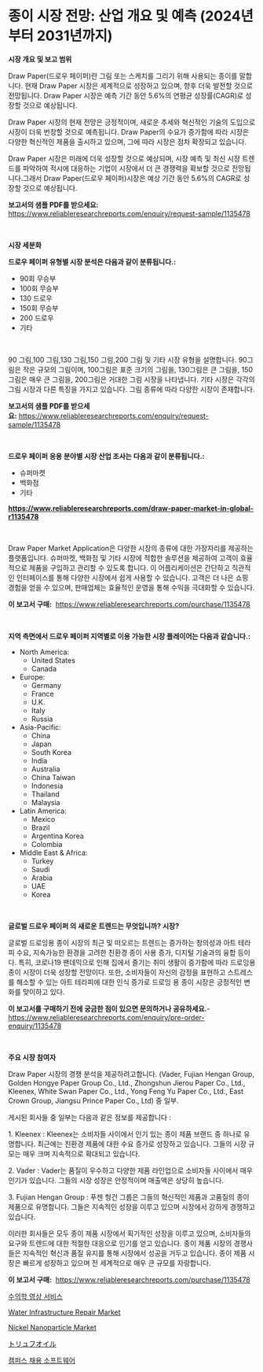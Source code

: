 <p><h1>종이 시장 전망: 산업 개요 및 예측 (2024년부터 2031년까지)</h1></p><p><strong>시장 개요 및 보고 범위</strong></p>
<p><p>Draw Paper(드로우 페이퍼)란 그림 또는 스케치를 그리기 위해 사용되는 종이를 말합니다. 현재 Draw Paper 시장은 세계적으로 성장하고 있으며, 향후 더욱 발전할 것으로 전망됩니다. Draw Paper 시장은 예측 기간 동안 5.6%의 연평균 성장률(CAGR)로 성장할 것으로 예상됩니다.</p><p>Draw Paper 시장의 현재 전망은 긍정적이며, 새로운 추세와 혁신적인 기술의 도입으로 시장이 더욱 번창할 것으로 예측됩니다. Draw Paper의 수요가 증가함에 따라 시장은 다양한 혁신적인 제품을 출시하고 있으며, 그에 따라 시장은 점차 확장되고 있습니다.</p><p>Draw Paper 시장은 미래에 더욱 성장할 것으로 예상되며, 시장 예측 및 최신 시장 트렌드를 파악하여 적시에 대응하는 기업이 시장에서 더 큰 경쟁력을 확보할 것으로 전망됩니다.그래서 Draw Paper(드로우 페이퍼)시장은 예상 기간 동안 5.6%의 CAGR로 성장할 것으로 예상됩니다.</p></p>
<p><strong>보고서의 샘플 PDF를 받으세요:</strong> <a href="https://www.reliableresearchreports.com/enquiry/request-sample/1135478">https://www.reliableresearchreports.com/enquiry/request-sample/1135478</a></p>
<p>&nbsp;</p>
<p><strong>시장 세분화</strong></p>
<p><strong>드로우 페이퍼 유형별 시장 분석은 다음과 같이 분류됩니다.:</strong></p>
<p><ul><li>90회 무승부</li><li>100회 무승부</li><li>130 드로우</li><li>150회 무승부</li><li>200 드로우</li><li>기타</li></ul></p>
<p>&nbsp;</p>
<p><p>90 그림,100 그림,130 그림,150 그림,200 그림 및 기타 시장 유형을 설명합니다. 90그림은 작은 규모의 그림이며, 100그림은 표준 크기의 그림을, 130그림은 큰 그림을, 150그림은 매우 큰 그림을, 200그림은 거대한 그림 시장을 나타냅니다. 기타 시장은 각각의 그림 시장과 다른 특징을 가지고 있습니다. 그림 종류에 따라 다양한 시장이 존재합니다.</p></p>
<p><strong>보고서의 샘플 PDF를 받으세요:</strong>&nbsp;<a href="https://www.reliableresearchreports.com/enquiry/request-sample/1135478">https://www.reliableresearchreports.com/enquiry/request-sample/1135478</a></p>
<p>&nbsp;</p>
<p><strong> 드로우 페이퍼 응용 분야별 시장 산업 조사는 다음과 같이 분류됩니다.:</strong></p>
<p><ul><li>슈퍼마켓</li><li>백화점</li><li>기타</li></ul></p>
<p><strong><a href="https://www.reliableresearchreports.com/draw-paper-market-in-global-r1135478">https://www.reliableresearchreports.com/draw-paper-market-in-global-r1135478</a></strong></p>
<p>&nbsp;</p>
<p><p>Draw Paper Market Application은 다양한 시장의 종류에 대한 가장자리를 제공하는 플랫폼입니다. 슈퍼마켓, 백화점 및 기타 시장에 적합한 솔루션을 제공하여 고객이 효율적으로 제품을 구입하고 관리할 수 있도록 합니다. 이 어플리케이션은 간단하고 직관적인 인터페이스를 통해 다양한 시장에서 쉽게 사용할 수 있습니다. 고객은 더 나은 쇼핑 경험을 얻을 수 있으며, 판매업체는 효율적인 운영을 통해 수익을 극대화할 수 있습니다.</p></p>
<p><strong>이 보고서 구매:</strong>&nbsp; <a href="https://www.reliableresearchreports.com/purchase/1135478">https://www.reliableresearchreports.com/purchase/1135478</a></p>
<p>&nbsp;</p>
<p><strong>지역 측면에서 드로우 페이퍼 지역별로 이용 가능한 시장 플레이어는 다음과 같습니다.:</strong></p>
<p><ul>
    <li>
        North America:
        <ul>
            <li>United States</li>
            <li>Canada</li>
        </ul>
    </li>
    <li>
        Europe:
        <ul>
            <li>Germany</li>
            <li>France</li>
            <li>U.K.</li>
            <li>Italy</li>
            <li>Russia</li>
        </ul>
    </li>
    <li>
        Asia-Pacific:
        <ul>
            <li>China</li>
            <li>Japan</li>
            <li>South Korea</li>
            <li>India</li>
            <li>Australia</li>
            <li>China Taiwan</li>
            <li>Indonesia</li>
            <li>Thailand</li>
            <li>Malaysia</li>
        </ul>
    </li>
    <li>
        Latin America:
        <ul>
            <li>Mexico</li>
            <li>Brazil</li>
            <li>Argentina Korea</li>
            <li>Colombia</li>
        </ul>
    </li>
    <li>
        Middle East & Africa:
        <ul>
            <li>Turkey</li>
            <li>Saudi</li>
            <li>Arabia</li>
            <li>UAE</li>
            <li>Korea</li>
        </ul>
    </li>
    </ul></p>
<p>&nbsp;</p>
<p><strong>글로벌 드로우 페이퍼 의 새로운 트렌드는 무엇입니까? 시장?</strong></p>
<p><p>글로벌 드로잉용 종이 시장의 최근 및 떠오르는 트렌드는 증가하는 창의성과 아트 테라피 수요, 지속가능한 환경을 고려한 친환경 종이 사용 증가, 디지털 기술과의 융합 등이다. 특히, 코로나19 팬데믹으로 인해 집에서 즐기는 취미 생활이 증가함에 따라 드로잉용 종이 시장이 더욱 성장할 전망이다. 또한, 소비자들이 자신의 감정을 표현하고 스트레스를 해소할 수 있는 아트 테라피에 대한 인식 증가로 드로잉 용 종이 시장은 긍정적인 변화를 맞이하고 있다.</p></p>
<p><strong>이 보고서를 구매하기 전에 궁금한 점이 있으면 문의하거나 공유하세요.</strong>- <a href="https://www.reliableresearchreports.com/enquiry/pre-order-enquiry/1135478">https://www.reliableresearchreports.com/enquiry/pre-order-enquiry/1135478</a></p>
<p>&nbsp;</p>
<p><strong>주요 시장 참여자</strong></p>
<p><p>Draw Paper 시장의 경쟁 분석을 제공하려고합니다. (Vader, Fujian Hengan Group, Golden Hongye Paper Group Co., Ltd., Zhongshun Jierou Paper Co., Ltd., Kleenex, White Swan Paper Co., Ltd., Yong Feng Yu Paper Co., Ltd., East Crown Group, Jiangsu Prince Paper Co., Ltd) 중 일부.</p><p>게시된 회사들 중 일부는 다음과 같은 정보를 제공합니다 : </p><p>1. Kleenex : Kleenex는 소비자들 사이에서 인기 있는 종이 제품 브랜드 중 하나로 유명합니다. 최근에는 친환경 제품에 대한 수요 증가로 성장하고 있습니다. 그들의 시장 규모는 매우 크며 지속적으로 확대되고 있습니다.</p><p>2. Vader : Vader는 품질이 우수하고 다양한 제품 라인업으로 소비자들 사이에서 매우 인기가 있습니다. 그들의 시장 성장은 안정적이며 매출액은 상당히 높습니다.</p><p>3. Fujian Hengan Group : 푸젠 헝건 그룹은 그들의 혁신적인 제품과 고품질의 종이 제품으로 유명합니다. 그들은 지속적인 성장을 이루고 있으며 시장에서 강하게 경쟁하고 있습니다.</p><p>이러한 회사들은 모두 종이 제품 시장에서 획기적인 성장을 이루고 있으며, 소비자들의 요구와 트렌드에 대한 적절한 대응으로 인기를 얻고 있습니다. 종이 제품 시장의 경쟁사들은 지속적인 혁신과 품질 유지를 통해 시장에서 성공을 거두고 있습니다. 종이 제품 시장은 빠르게 성장하고 있으며 전 세계적으로 매우 큰 규모를 자랑합니다.</p></p>
<p><strong>이 보고서 구매:</strong>&nbsp;&nbsp;<a href="https://www.reliableresearchreports.com/purchase/1135478">https://www.reliableresearchreports.com/purchase/1135478</a></p>
<p><p><a href="https://github.com/akzkkws047661437/Market-Research-Report-List-1/blob/main/410637426707.md">수의학 영상 서비스</a></p><p><a href="https://www.linkedin.com/pulse/insights-water-infrastructure-repair-market-size-analysing-kzjzc?trackingId=mLmItF8WzpeUDW548K2NcQ%3D%3D">Water Infrastructure Repair Market</a></p><p><a href="https://issuu.com/reportprime-2/docs/nickel-nanoparticle-market-size-2030.pptx">Nickel Nanoparticle Market</a></p><p><a href="https://github.com/wkuactfdzwizk06/Market-Research-Report-List-1/blob/main/800331129032.md">トリュフオイル</a></p><p><a href="https://github.com/vsckjg50460/Market-Research-Report-List-1/blob/main/740036826708.md">캠퍼스 채용 소프트웨어</a></p></p>
